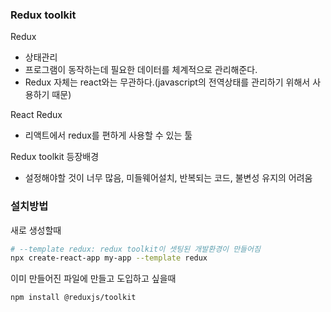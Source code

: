 ### Redux toolkit
Redux
- 상태관리
- 프로그램이 동작하는데 필요한 데이터를 체계적으로 관리해준다. 
- Redux 자체는 react와는 무관하다.(javascript의 전역상태를 관리하기 위해서 사용하기 때문)

React Redux
- 리액트에서 redux를 편하게 사용할 수 있는 툴

Redux toolkit
등장배경
- 설정해야할 것이 너무 많음, 미들웨어설치, 반복되는 코드, 불변성 유지의 어려움

### 설치방법
새로 생성할때
```sh
# --template redux: redux toolkit이 셋팅된 개발환경이 만들어짐
npx create-react-app my-app --template redux
```
이미 만들어진 파일에 만들고 도입하고 싶을때
```sh
npm install @reduxjs/toolkit
```


